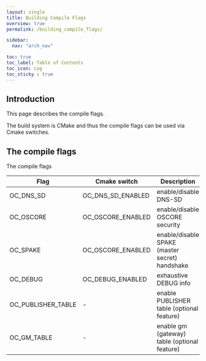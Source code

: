```yaml
---
layout: single
title: Building Compile Flags
overview: true
permalink: /building_compile_flags/

sidebar:
  nav: "arch_nav"

toc: true
toc_label: Table of Contents
toc_icon: cog
toc_sticky : true
---
```


## Introduction

This page describes the compile flags.

The build system is CMake and thus the compile flags can be used via Cmake switches.

## The compile flags

The compile flags

| Flag         | Cmake switch   |  Description |
| -------------- | -------------- |--------------|
| OC_DNS_SD      | OC_DNS_SD_ENABLED | enable/disable DNS-SD |
| OC_OSCORE      | OC_OSCORE_ENABLED | enable/disable OSCORE security |
| OC_SPAKE       | OC_OSCORE_ENABLED | enable/disable SPAKE (master secret) handshake |
| OC_DEBUG       | OC_DEBUG_ENABLED | exhaustive DEBUG info |
| OC_PUBLISHER_TABLE | - | enable PUBLISHER table (optional feature) |
| OC_GM_TABLE  | - | enable gm (gateway) table (optional feature) |
